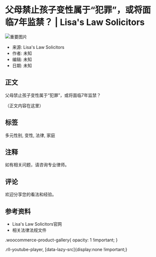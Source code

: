 # 父母禁止孩子变性属于“犯罪”，或将面临7年监禁？ | Lisa's Law Solicitors

![重要图片](https://example.com/image.jpg)

- 来源: Lisa's Law Solicitors
- 作者: 未知
- 编辑: 未知
- 日期: 未知

## 正文

父母禁止孩子变性属于“犯罪”，或将面临7年监禁？ 

（正文内容在这里）

## 标签
多元性别, 变性, 法律, 家庭

## 注释
如有相关问题，请咨询专业律师。

## 评论
欢迎分享您的看法和经验。

## 参考资料
- Lisa's Law Solicitors官网
- 相关法律法规文件

.woocommerce-product-gallery{ opacity: 1 !important; }

.rll-youtube-player, \[data-lazy-src\]{display:none !important;}